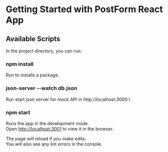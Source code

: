 # Getting Started with PostForm React App

## Available Scripts

In the project directory, you can run:

### npm install

Run to installs a package.
### json-server --watch db.json

Run start json server for mock API in http://localhost:3000.\

### npm start

Runs the app in the development mode.\
Open [http://localhost:3001](http://localhost:3001) to view it in the browser.

The page will reload if you make edits.\
You will also see any lint errors in the console.
